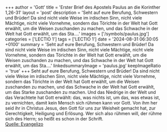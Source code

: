 +++
author = 'Gott'
title = 'Erster Brief des Apostels Paulus an die Korinther 1,26-31'
layout = 'post'
description = 'Seht auf eure Berufung, Schwestern und Brüder! Da sind nicht viele Weise im irdischen Sinn, nicht viele Mächtige, nicht viele Vornehme, sondern das Törichte in der Welt hat Gott erwählt, um die Weisen zuschanden zu machen, und das Schwache in der Welt hat Gott erwählt, um das Sta....'
images = ['/symbols/paulus.jpg']
categories = ['LECTIO 1']
tags = ['LECTIO 1']
date = '2024-08-31 06:30:05 +0100'
summary = 'Seht auf eure Berufung, Schwestern und Brüder! Da sind nicht viele Weise im irdischen Sinn, nicht viele Mächtige, nicht viele Vornehme, sondern das Törichte in der Welt hat Gott erwählt, um die Weisen zuschanden zu machen, und das Schwache in der Welt hat Gott erwählt, um das Sta....'
linkedsummaryImage = 'paulus.jpg'
keepImageRatio = 'true'
+++
Seht auf eure Berufung, Schwestern und Brüder! Da sind nicht viele Weise im irdischen Sinn, nicht viele Mächtige, nicht viele Vornehme,
sondern das Törichte in der Welt hat Gott erwählt, um die Weisen zuschanden zu machen, und das Schwache in der Welt hat Gott erwählt, um das Starke zuschanden zu machen.<!--more-->
Und das Niedrige in der Welt und das Verachtete hat Gott erwählt: das, was nichts ist, um das, was etwas ist, zu vernichten,
damit kein Mensch sich rühmen kann vor Gott.
Von ihm her seid ihr in Christus Jesus, den Gott für uns zur Weisheit gemacht hat, zur Gerechtigkeit, Heiligung und Erlösung.
Wer sich also rühmen will, der rühme sich des Herrn; so heißt es schon in der Schrift.<br> [Quelle: Evangelizo](https://evangeliumtagfuertag.org/DE/gospel)